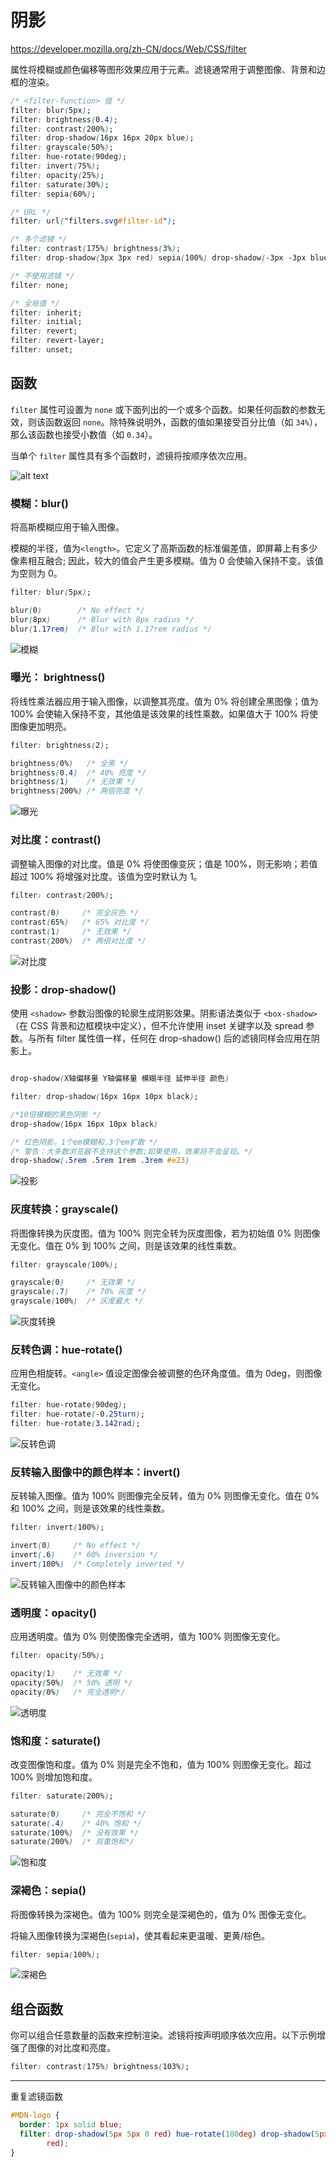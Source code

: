 # 阴影

<https://developer.mozilla.org/zh-CN/docs/Web/CSS/filter>

属性将模糊或颜色偏移等图形效果应用于元素。滤镜通常用于调整图像、背景和边框的渲染。

```css
/* <filter-function> 值 */
filter: blur(5px);
filter: brightness(0.4);
filter: contrast(200%);
filter: drop-shadow(16px 16px 20px blue);
filter: grayscale(50%);
filter: hue-rotate(90deg);
filter: invert(75%);
filter: opacity(25%);
filter: saturate(30%);
filter: sepia(60%);

/* URL */
filter: url("filters.svg#filter-id");

/* 多个滤镜 */
filter: contrast(175%) brightness(3%);
filter: drop-shadow(3px 3px red) sepia(100%) drop-shadow(-3px -3px blue);

/* 不使用滤镜 */
filter: none;

/* 全局值 */
filter: inherit;
filter: initial;
filter: revert;
filter: revert-layer;
filter: unset;
```

## 函数

`filter` 属性可设置为 `none` 或下面列出的一个或多个函数。如果任何函数的参数无效，则该函数返回 `none`。除特殊说明外，函数的值如果接受百分比值（如 `34%`），那么该函数也接受小数值（如 `0.34`）。

当单个 `filter` 属性具有多个函数时，滤镜将按顺序依次应用。

![alt text](img/阴影/原始图片.png)

### 模糊：blur()

将高斯模糊应用于输入图像。

模糊的半径，值为`<length>`。它定义了高斯函数的标准偏差值，即屏幕上有多少像素相互融合; 因此，较大的值会产生更多模糊。值为 0 会使输入保持不变。该值为空则为 0。

```CSS
filter: blur(5px);

blur(0)        /* No effect */
blur(8px)      /* Blur with 8px radius */
blur(1.17rem)  /* Blur with 1.17rem radius */
```

![模糊](img/阴影/函数示例/模糊.png)

### 曝光： brightness()

将线性乘法器应用于输入图像，以调整其亮度。值为 0% 将创建全黑图像；值为 100% 会使输入保持不变，其他值是该效果的线性乘数。如果值大于 100% 将使图像更加明亮。

```CSS
filter: brightness(2);

brightness(0%)   /* 全黑 */
brightness(0.4)  /* 40% 亮度 */
brightness(1)    /* 无效果 */
brightness(200%) /* 两倍亮度 */
```

![曝光](img/阴影/函数示例/曝光.png)

### 对比度：contrast()

调整输入图像的对比度。值是 0% 将使图像变灰；值是 100%，则无影响；若值超过 100% 将增强对比度。该值为空时默认为 1。

```CSS
filter: contrast(200%);

contrast(0)     /* 完全灰色 */
contrast(65%)   /* 65% 对比度 */
contrast(1)     /* 无效果 */
contrast(200%)  /* 两倍对比度 */
```

![对比度](img/阴影/函数示例/对比度.png)

### 投影：drop-shadow()

使用 `<shadow>` 参数沿图像的轮廓生成阴影效果。阴影语法类似于 `<box-shadow>`（在 CSS 背景和边框模块中定义），但不允许使用 inset 关键字以及 spread 参数。与所有 filter 属性值一样，任何在 drop-shadow() 后的滤镜同样会应用在阴影上。

```CSS

drop-shadow(X轴偏移量 Y轴偏移量 模糊半径 延伸半径 颜色)

filter: drop-shadow(16px 16px 10px black);

/*10倍模糊的黑色阴影 */
drop-shadow(16px 16px 10px black)

/* 红色阴影，1个em模糊和.3个em扩散 */
/* 警告：大多数浏览器不支持这个参数;如果使用，效果将不会呈现。*/
drop-shadow(.5rem .5rem 1rem .3rem #e23)
```

![投影](img/阴影/函数示例/投影.png)

### 灰度转换：grayscale()

将图像转换为灰度图。值为 100% 则完全转为灰度图像，若为初始值 0% 则图像无变化。值在 0% 到 100% 之间，则是该效果的线性乘数。

```CSS
filter: grayscale(100%);

grayscale(0)     /* 无效果 */
grayscale(.7)    /* 70% 灰度 */
grayscale(100%)  /* 灰度最大 */
```

![灰度转换](img/阴影/函数示例/灰度转换.png)

### 反转色调：hue-rotate()

应用色相旋转。`<angle>` 值设定图像会被调整的色环角度值。值为 0deg，则图像无变化。

```CSS
filter: hue-rotate(90deg);
filter: hue-rotate(-0.25turn);
filter: hue-rotate(3.142rad);
```

![反转色调](img/阴影/函数示例/反转色调.png)

### 反转输入图像中的颜色样本：invert()

反转输入图像。值为 100% 则图像完全反转，值为 0% 则图像无变化。值在 0% 和 100% 之间，则是该效果的线性乘数。

```CSS
filter: invert(100%);

invert(0)     /* No effect */
invert(.6)    /* 60% inversion */
invert(100%)  /* Completely inverted */
```

![反转输入图像中的颜色样本](img/阴影/函数示例/反转输入图像中的颜色样本.png)

### 透明度：opacity()

应用透明度。值为 0% 则使图像完全透明，值为 100% 则图像无变化。

```CSS
filter: opacity(50%);

opacity(1)    /* 无效果 */
opacity(50%)  /* 50% 透明 */
opacity(0%)   /* 完全透明*/
```

![透明度](img/阴影/函数示例/透明度.png)

### 饱和度：saturate()

改变图像饱和度。值为 0% 则是完全不饱和，值为 100% 则图像无变化。超过 100% 则增加饱和度。

```CSS
filter: saturate(200%);

saturate(0)     /* 完全不饱和 */
saturate(.4)    /* 40% 饱和 */
saturate(100%)  /* 没有效果 */
saturate(200%)  /* 双重饱和*/
```

![饱和度](img/阴影/函数示例/饱和度.png)

### 深褐色：sepia()

将图像转换为深褐色。值为 100% 则完全是深褐色的，值为 0% 图像无变化。

将输入图像转换为深褐色(`sepia`)，使其看起来更温暖、更黄/棕色。

```CSS
filter: sepia(100%);
```

![深褐色](img/阴影/函数示例/深褐色.png)

## 组合函数

你可以组合任意数量的函数来控制渲染。滤镜将按声明顺序依次应用。以下示例增强了图像的对比度和亮度。

```css
filter: contrast(175%) brightness(103%);
```

---

重复滤镜函数

```css
#MDN-logo {
  border: 1px solid blue;
  filter: drop-shadow(5px 5px 0 red) hue-rotate(180deg) drop-shadow(5px 5px 0
        red);
}
```
